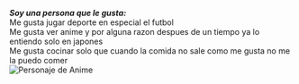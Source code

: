 ***Soy una persona que le gusta:***  
Me gusta jugar deporte en especial el futbol  
Me gusta ver anime y por alguna razon despues de un tiempo ya lo entiendo solo en japones  
Me gusta cocinar solo que cuando la comida no sale como me gusta no me la puedo comer  
![Personaje de Anime](../img/6036484d2d2a3c6123e24bb074fae617.png)
